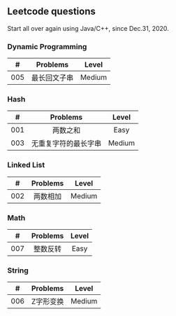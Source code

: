 ## Leetcode questions

Start all over again using Java/C++, since Dec.31, 2020.

### Dynamic Programming
|#|Problems|Level|
|:-:|:-: | :-: |
|005|最长回文子串|Medium|

### Hash
|#|Problems|Level|
|:-:|:-: | :-: |
|001|两数之和|Easy|
|003|无重复字符的最长字串|Medium|

### Linked List
|#|Problems|Level|
|:-:|:-: | :-: |
|002|两数相加|Medium|

### Math
|#|Problems|Level|
|:-:|:-: | :-: |
|007|整数反转|Easy|

### String
|#|Problems|Level|
|:-:|:-: | :-: |
|006|Z字形变换|Medium|

